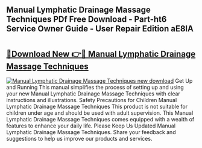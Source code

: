 ## Manual Lymphatic Drainage Massage Techniques PDf Free Download - Part-ht6 Service Owner Guide - User Repair Edition aE8lA

# <h2><a href="http://bc11557.oget.top/?id=Manual+Lymphatic+Drainage+Massage+Techniques">🔗Download New 👉🔴 Manual Lymphatic Drainage Massage Techniques</a></h2>

[![Manual Lymphatic Drainage Massage Techniques new download](https://i.imgur.com/5g1atiW.png)](http://bc11557.oget.top/?id=Manual+Lymphatic+Drainage+Massage+Techniques)
Get Up and Running This manual simplifies the process of setting up and using your new Manual Lymphatic Drainage Massage Techniques with clear instructions and illustrations. Safety Precautions for Children Manual Lymphatic Drainage Massage Techniques This product is not suitable for children under age and should be used with adult supervision. This Manual Lymphatic Drainage Massage Techniques comes equipped with a wealth of features to enhance your daily life. Please Keep Us Updated Manual Lymphatic Drainage Massage Techniques. Share your feedback and suggestions to help us improve our products and services.
